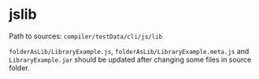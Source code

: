 # jslib

Path to sources: `compiler/testData/cli/js/lib`

`folderAsLib/LibraryExample.js`, `folderAsLib/LibraryExample.meta.js` and `LibraryExample.jar` should be updated after changing some files in source folder.